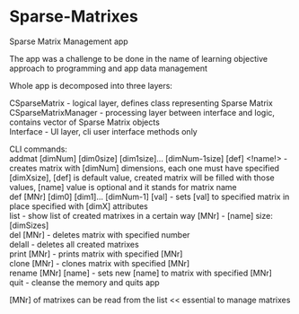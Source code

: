 # Sparse-Matrixes
Sparse Matrix Management app  


The app was a challenge to be done in the name of learning objective approach to programming and app data management  

Whole app is decomposed into three layers:  

CSparseMatrix - logical layer, defines class representing Sparse Matrix  
CSparseMatrixManager - processing layer between interface and logic, contains vector of Sparse Matrix objects  
Interface - UI layer, cli user interface methods only  

CLI commands:  
addmat [dimNum] [dim0size] [dim1size]... [dimNum-1size] [def] <!name!> - creates matrix with [dimNum] dimensions, each one must have   specified [dimXsize], [def] is default value, created matrix will be filled with those values, [name] value is optional and it stands for matrix name   
def [MNr] [dim0] [dim1]… [dimNum-1] [val] - sets [val] to specified matrix in place specified with [dimX] attributes  
list - show list of created matrixes in a certain way [MNr] - [name] size: [dimSizes]  
del [MNr] - deletes matrix with specified number   
delall - deletes all created matrixes  
print [MNr] - prints matrix with specified [MNr]  
clone [MNr] - clones matrix with specified [MNr]  
rename [MNr] [name] - sets new [name] to matrix with specified [MNr]  
quit - cleanse the memory and quits app  


[MNr] of matrixes can be read from the list << essential to manage matrixes  
